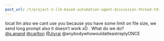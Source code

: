 ```yaml
---
post_url: /t/project-1-llm-based-automation-agent-discussion-thread-tds-jan-2025/164277/273
---
```

local llm also we cant use you because you have some limit on file size, we send long prompt also it doesn’t work xD . What do we do?  
[@s.anand](/u/s.anand) [@carlton](/u/carlton) [@Jivraj](/u/jivraj) @anybodywhowouldatleastreplyONCE